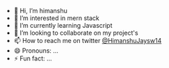 - 👋 Hi, I’m himanshu
- 👀 I’m interested in mern stack
- 🌱 I’m currently learning Javascript 
- 💞️ I’m looking to collaborate on my project's 
- 📫 How to reach me on twitter <a href="https://twitter.com/HimanshuJaysw14" target=" _blanck ">@HimanshuJaysw14 <a>
- 😄 Pronouns: ...
- ⚡ Fun fact: ...

<!---
himanshujays29/himanshujays29 is a ✨ special ✨ repository because its `README.md` (this file) appears on your GitHub profile.
You can click the Preview link to take a look at your changes.
--->
